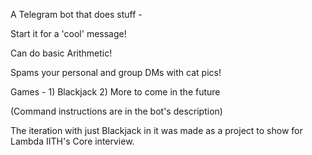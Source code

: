 A Telegram bot that does stuff -

  Start it for a 'cool' message!

  Can do basic Arithmetic!

  Spams your personal and group DMs with cat pics!

  Games - 1) Blackjack
          2) More to come in the future

  (Command instructions are in the bot's description) 
  
 
The iteration with just Blackjack in it was made as a project to show for Lambda IITH's Core interview. 
